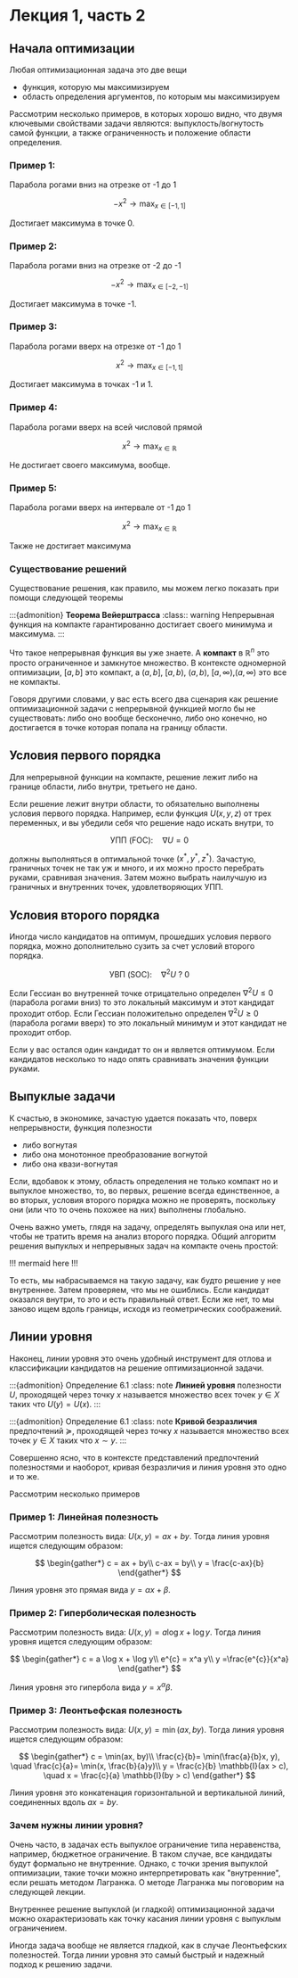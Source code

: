 # Лекция 1, часть 2
## Начала оптимизации

Любая оптимизационная задача это две вещи
- функция, которую мы максимизируем
- область определения аргументов, по которым мы максимизируем

Рассмотрим несколько примеров, в которых хорошо видно, что двумя ключевыми свойствами задачи являются: выпуклость/вогнутость самой функции, а также ограниченность и положение области определения.

### Пример 1:
Парабола рогами вниз на отрезке от -1 до 1

$$ -x^2 \to \max_{x \in [-1,1]}$$ 

Достигает максимума в точке 0.

### Пример 2:
Парабола рогами вниз на отрезке от -2 до -1

$$ -x^2 \to \max_{x \in [-2,-1]}$$ 

Достигает максимума в точке -1.

### Пример 3:
Парабола рогами вверх на отрезке от -1 до 1

$$ x^2 \to \max_{x \in [-1,1]}$$ 

Достигает максимума в точкax -1 и 1.

### Пример 4:
Парабола рогами вверх на всей числовой прямой

$$ x^2 \to \max_{x \in \mathbb{R}}$$ 

Не достигает своего максимума, вообще.

### Пример 5:
Парабола рогами вверх на интервале от -1 до 1

$$ x^2 \to \max_{x \in \mathbb{R}}$$ 

Также не достигает максимума

### Существование решений

Существование решения, как правило, мы можем легко показать при помощи следующей теоремы

:::{admonition} **Теорема Вейерштрасса**
:class:: warning
Непрерывная функция на компакте гарантированно достигает своего минимума и максимума.
:::

Что такое непрерывная функция вы уже знаете. A **компакт** в $\mathbb{R}^n$ это просто ограниченное и замкнутое множество. В контексте одномерной оптимизации, $[a,b]$ это компакт, а $(a,b]$, $[a,b)$, $(a,b)$, $[a,\infty)$,$(a,\infty)$ это все не компакты. 

Говоря другими словами, у вас есть всего два сценария как решение оптимизационной задачи с непрерывной функцией могло бы не существовать: либо оно вообще бесконечно, либо оно конечно, но достигается в точке которая попала на границу области.

## Условия первого порядка

Для непрерывной функции на компакте, решение лежит либо на границе области, либо внутри, третьего не дано.

Если решение лежит внутри области, то обязательно выполнены условия первого порядка. Например, если функция $U(x, y, z)$ от трех переменных, и вы убедили себя что решение надо искать внутри, то

$$\text{УПП (FOC)}: \quad  \nabla U = 0$$ 

должны выполняться в оптимальной точке $(x^{\ast}, y^{\ast}, z^{\ast})$. Зачастую, граничных точек не так уж и много, и их можно просто перебрать руками, сравнивая значения. Затем можно выбрать наилучшую из граничных и внутренних точек, удовлетворяющих УПП.

## Условия второго порядка

Иногда число кандидатов на оптимум, прошедших условия первого порядка,  можно дополнительно сузить за счет условий второго порядка.

$$\text{УВП (SOC)}: \quad  \nabla^2 U \ ? \ 0$$

Если Гессиан во внутренней точке отрицательно определен $\nabla^2 U \leqslant 0$ (парабола рогами вниз) то это локальный максимум и этот кандидат проходит отбор. Если Гессиан положительно определен $\nabla^2 U \geqslant 0$ (парабола рогами вверх) то это локальный минимум и этот кандидат не проходит отбор.

Если у вас остался один кандидат то он и является оптимумом. Если кандидатов несколько то надо опять сравнивать значения функции руками.

## Выпуклые задачи

К счастью, в экономике, зачастую удается показать что, поверх непрерывности, функция полезности

- либо вогнутая
- либо она монотонное преобразование вогнутой
- либо она квази-вогнутая

Если, вдобавок к этому, область определения не только компакт но и выпуклое множество, то, во первых, решение всегда единственное, а во вторых, условия второго порядка можно не проверять, поскольку они (или что то очень похожее на них) выполнены глобально.

Очень важно уметь, глядя на задачу, определять выпуклая она или нет, чтобы не тратить время на анализ второго порядка. Общий алгоритм решения выпуклых и непрерывных задач на компакте очень простой:

!!! mermaid here !!!

То есть, мы набрасываемся на такую задачу, как будто решение у нее внутреннее. Затем проверяем, что мы не ошиблись. Если кандидат оказался внутри, то это и есть правильный ответ. Если же нет, то мы заново ищем вдоль границы, исходя из геометрических соображений.

## Линии уровня

Наконец, линии уровня это очень удобный инструмент для отлова и классификации кандидатов на решение оптимизационной задачи.

:::{admonition} Определение 6.1
:class: note
**Линией уровня** полезности $U$, проходящей через точку $x$ называется множество всех точек $y \in X$ таких что $U(y) = U(x)$.
:::

:::{admonition} Определение 6.1
:class: note
**Кривой безразличия** предпочтений $\succcurlyeq$, проходящей через точку $x$ называется множество всех точек $y \in X$ таких что $x \sim y$.
:::

Совершенно ясно, что в контексте представлений предпочтений полезностями и наоборот, кривая безразличия и линия уровня это одно и то же.

Рассмотрим несколько примеров

### Пример 1: Линейная полезность
Рассмотрим полезность вида: $U(x, y) = ax + by$. Тогда линия уровня ищется следующим образом: 

$$
\begin{gather*}
c = ax + by\\
c-ax = by\\
y = \frac{c-ax}{b}
\end{gather*}
$$

Линия уровня это прямая вида $y = \alpha x + \beta$.

### Пример 2: Гиперболическая полезность
Рассмотрим полезность вида: $U(x, y) = a \log x + \log y$. Тогда линия уровня ищется следующим образом: 

$$
\begin{gather*}
c =  a \log x + \log y\\
e^{c} = x^a y\\
y =\frac{e^{c}}{x^a}
\end{gather*}
$$

Линия уровня это гипербола вида $y = x^\alpha \beta$.

### Пример 3: Леонтьефская полезность
Рассмотрим полезность вида: $U(x, y) = \min(ax, by)$. Тогда линия уровня ищется следующим образом: 

$$
\begin{gather*}
c = \min(ax, by)\\
\frac{c}{b}= \min(\frac{a}{b}x, y), \quad \frac{c}{a}= \min(x, \frac{b}{a}y)\\
y = \frac{c}{b} \mathbb{I}(ax > c), \quad x = \frac{c}{a} \mathbb{I}(by > c)
\end{gather*}
$$

Линия уровня это конкатенация горизонтальной и вертикальной линий, соединенных вдоль $ax = by$.

### Зачем нужны линии уровня?
Очень часто, в задачах есть выпуклое ограничение типа неравенства, например, бюджетное ограничение. В таком случае, все кандидаты будут формально не внутренние. Однако, с точки зрения выпуклой оптимизации, такие точки можно интерпретировать как "внутренние", если решать методом Лагранжа. О методе Лагранжа мы поговорим на следующей лекции.

Внутреннее решение выпуклой (и гладкой) оптимизационной задачи можно охарактеризовать как точку касания линии уровня с выпуклым ограничением. 

Иногда задача вообще не является гладкой, как в случае Леонтьефских полезностей. Тогда линии уровня это самый быстрый и надежный подход к решению задачи. 